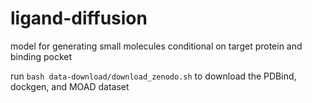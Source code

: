 # ligand-diffusion
model for generating small molecules conditional on target protein and binding pocket

run `bash data-download/download_zenodo.sh` to download the PDBind, dockgen, and MOAD dataset
